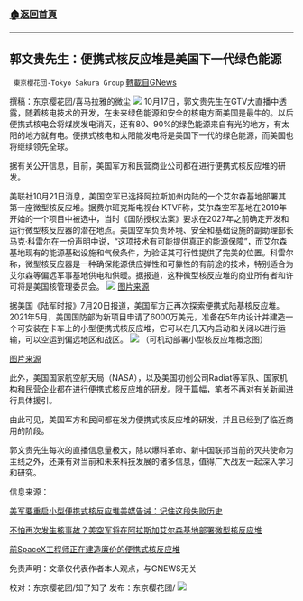 ###  [:house:返回首頁](https://github.com/ourhimalayas/txt)
---


## 郭文贵先生：便携式核反应堆是美国下一代绿色能源
` 東京櫻花団-Tokyo Sakura Group` [轉載自GNews](https://gnews.org/zh-hans/1616945/)

撰稿：东京樱花团/喜马拉雅的微尘
![](https://assets.gnews.org/wp-content/uploads/2021/10/3-15.png)
10月17日，郭文贵先生在GTV大直播中透露，随着核电技术的开发，在未来绿色能源和安全的核电方面美国是最牛的。以后便携式核电会将煤炭发电消灭，还有80、90%的绿色能源来自有光的地方，有太阳的地方就有电。便携式核电和太阳能发电将是美国下一代的绿色能源，而美国也将继续领先全球。

据有关公开信息，目前，美国军方和民营商业公司都在进行便携式核反应堆的研发。

美联社10月21日消息，美国空军已选择阿拉斯加州内陆的一个艾尔森基地部署其第一座微型核反应堆。据费尔班克斯电视台 KTVF称，艾尔森空军基地在2019年开始的一个项目中被选中，当时《国防授权法案》要求在2027年之前确定开发和运行微型核反应器的潜在地点。美国空军负责环境、安全和基础设施的副助理部长马克·科雷尔在一份声明中说，“这项技术有可能提供真正的能源保障”，而艾尔森基地现有的能源基础设施和气候条件，为验证其可行性提供了完美的位置。科雷尔称，微型核反应器是一种确保能源供应弹性和可靠性的有前途的技术，特别适合为艾尔森等偏远军事基地供电和供暖。据报道，这种微型核反应堆的商业所有者和许可将是美国核管理委员会。
![](https://assets.gnews.org/wp-content/uploads/2021/10/4-13.png)
[图片来源](https://www.163.com/dy/article/GMRCB4KI0514R9OJ.html?f=post2020_dy_recommends)

据美国《陆军时报》7月20日报道，美国军方正再次探索便携式陆基核反应堆。2021年5月，美国国防部为新项目申请了6000万美元，准备在5年内设计并建造一个可安装在卡车上的小型便携式核反应堆，它可以在几天内启动和关闭以进行运输，可以空运到偏远地区和战区。
![](https://assets.gnews.org/wp-content/uploads/2021/10/5-49.jpg)
（可机动部署小型核反应堆概念图）

[图片来源](http://www.xinhuanet.com/mil/2021-07/22/c_1211252080.htm)

此外，美国国家航空航天局（NASA），以及美国初创公司Radiat等军队、国家机构和民营企业都在进行便携式核反应堆的研发。限于篇幅，笔者不再对有关新闻进行具体援引。

由此可见，美国军方和民间都在发力便携式核反应堆的研发，并且已经到了临近商用的阶段。

郭文贵先生每次的直播信息量极大，除以爆料革命、新中国联邦当前的灭共使命为主线之外，还兼有对当前和未来科技发展的诸多信息，值得广大战友一起深入学习和研究。

信息来源：

[美军要重启小型便携式核反应堆美媒告诫：记住这段失败历史](http://www.xinhuanet.com/mil/2021-07/22/c_1211252080.htm)

[不怕再次发生核事故？美空军将在阿拉斯加艾尔森基地部署微型核反应堆](https://www.163.com/dy/article/GMRCB4KI0514R9OJ.html?f=post2020_dy_recommends)

[前SpaceX工程师正在建造廉价的便携式核反应堆](https://byteclicks.com/28240.html)

免责声明：文章仅代表作者本人观点，与GNEWS无关

校对：东京樱花团/知了知了
发布：东京樱花团/
![](https://assets.gnews.org/wp-content/uploads/2021/10/image0-1-18-9.png)
